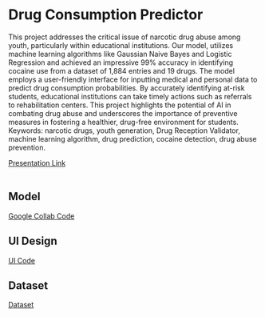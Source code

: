 # Drug Consumption Predictor
This project addresses the critical issue of narcotic drug abuse among youth, particularly within educational institutions. Our model, utilizes machine learning algorithms like Gaussian Naive Bayes and Logistic Regression and achieved an impressive 99% accuracy in identifying cocaine use from a dataset of 1,884 entries and 19 drugs. The model employs a user-friendly interface for inputting medical and personal data to predict drug consumption probabilities. By accurately identifying at-risk students, educational institutions can take timely actions such as referrals to rehabilitation centers. This project highlights the potential of AI in combating drug abuse and underscores the importance of preventive measures in fostering a healthier, drug-free environment for students. Keywords: narcotic drugs, youth generation, Drug Reception Validator, machine learning algorithm, drug prediction, cocaine detection, drug abuse prevention.

[Presentation Link]()
<br>
<br>

## Model
[Google Collab Code](https://colab.research.google.com/drive/1N75jCjqcHySc4USn_cKXBVIG_ghnTYhX?usp=sharing)


## UI Design
[UI Code](Drug_Predictor.py)


## Dataset
[Dataset](Drug_Predictor.csv)
